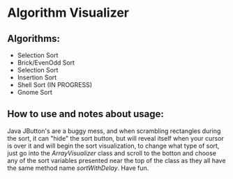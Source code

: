 # Algorithm Visualizer
## Algorithms:
- Selection Sort
- Brick/EvenOdd Sort
- Selection Sort
- Insertion Sort
- Shell Sort (IN PROGRESS)
- Gnome Sort

## How to use and notes about usage:
Java JButton's are a buggy mess, and when scrambling rectangles during the sort, it can "hide" the sort button, but will reveal itself when your cursor is over it and will begin the sort visualization, to change what type of sort, just go into the *ArrayVisualizer* class and scroll to the botton and choose any of the sort variables presented near the top of the class as they all have the same method name *sortWithDelay*. Have fun.  